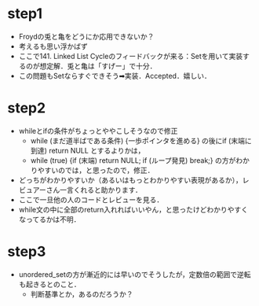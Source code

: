 # step1
- Froydの兎と亀をどうにか応用できないか？
- 考えるも思い浮かばず
- ここで141. Linked List Cycleのフィードバックが来る：Setを用いて実装するのが想定解．兎と亀は「すげー」で十分．
- この問題もSetならすぐできそう➡︎実装．Accepted．嬉しい．


# step2
- whileとifの条件がちょっとややこしそうなので修正
  - while (まだ道半ばである条件) {一歩ポインタを進める} の後にif (末端に到達) return NULL とするよりかは，
  - while (true) {if (末端) return NULL; if (ループ発見) break;} の方がわかりやすいのでは，と思ったので，修正．
- どっちがわかりやすいか（あるいはもっとわかりやすい表現があるか），レビュアーさん一言くれると助かります．
- ここで一旦他の人のコードとレビューを見る．
- while文の中に全部のreturn入れればいいやん，と思ったけどわかりやすくなってるかは不明．


# step3
- unordered_setの方が漸近的には早いのでそうしたが，定数倍の範囲で逆転も起きるとのこと．
  - 判断基準とか，あるのだろうか？
